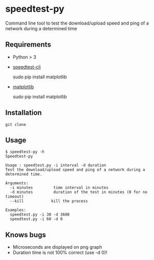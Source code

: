 # speedtest-py

Command line tool to test the download/upload speed and ping of a network during a determined time

## Requirements
* Python > 3
* [speedtest-cli](https://github.com/sivel/speedtest-cli)
    
    sudo pip install matplotlib
* [matplotlib](https://matplotlib.org/users/installing.html)
    
    sudo pip install matplotlib

## Installation
    git clone 

## Usage
    $ speedtest-py -h
    Speedtest-py

    Usage : speedtest.py -i interval -d duration
    Test the download/upload speed and ping of a network during a determined time.

    Arguments: 
      -i minutes         time interval in minutes
      -d minutes         duration of the test in minutes (0 for no timeout)
      --kill         	kill the process

    Examples: 
      speedtest.py -i 30 -d 3600
      speedtest.py -i 60 -d 0

## Knows bugs
   * Microseconds are displayed on png graph
   * Duration time is not 100% correct (use -d 0)!
